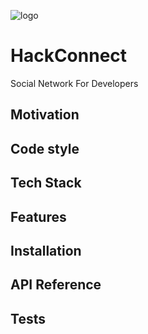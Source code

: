 ![logo](https://user-images.githubusercontent.com/33808429/51067949-f38a9200-15cb-11e9-92fb-6ec04726b44f.png)


# HackConnect
Social Network For Developers

## Motivation

## Code style

## Tech Stack

## Features

## Installation

## API Reference

## Tests
